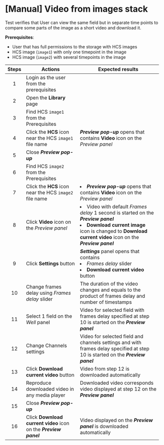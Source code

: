 # [Manual] Video from images stack

Test verifies that User can view the same field but in separate time points to compare some parts of the image as a short video and download it.

**Prerequisites**:
- User that has full permissions to the storage with HCS images
- HCS image (`image1`) with only one timepoint in the image
- HCS image (`image2`) with several timepoints in the image

| Steps | Actions | Expected results |
| :---: |---| --- |
| 1 | Login as the user from the prerequisites | |
| 2 | Open the **Library** page | |
| 3 | Find HCS `image1` from the Prerequisites | |
| 4 | Click the **HCS** icon near the HCS `image1` file name | ***Preview pop-up*** opens that contains **Video** icon on the *Preview panel* |
| 5 | Close ***Preview pop-up*** | |
| 6 | Find HCS `image2` from the Prerequisites | |
| 7 | Click the **HCS** icon near the HCS `image2` file name | <li> ***Preview pop-up*** opens that contains **Video** icon on the *Preview panel* |
| 8 | Click **Video** icon on the *Preview panel* | <li> Video with default *Frames delay* 1 second is started on the ***Preview panel*** <li> **Download current image** icon is changed to **Download current video** icon on the ***Preview panel*** |
| 9 | Click **Settings** button | ***Settings*** panel opens that contains <li> *Frames delay* slider <li> **Download current video** button |
| 10 | Change frames delay using *Frames delay* slider | The duration of the video changes and equals to the product of frames delay and number of timestamps |
| 11 | Select 1 field on the *Well* panel | Video for selected field with frames delay specified at step 10 is started on the ***Preview panel***| 
| 12 | Change Channels settings | Video for selected field and channels settings and with frames delay specified at step 10 is started on the ***Preview panel***|
| 13 | Click **Download current video** button | Video from step 12 is downloaded automatically |
| 14 | Reproduce downloaded video in any media player | Downloaded video corresponds video displayed at step 12 on the ***Preview panel***|
| 15 | Close ***Preview pop-up*** | |
| 16 | Click **Download current video** icon on the ***Preview panel*** | Video displayed on the ***Preview panel*** is downloaded automatically |
 